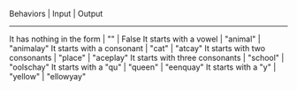 Behaviors | Input | Output
_____________________________
It has nothing in the form | "" | False
It starts with a vowel | "animal" | "animalay"
It starts with a consonant | "cat" | "atcay"
It starts with two consonants | "place" | "aceplay"
It starts with three consonants | "school" | "oolschay"
It starts with a "qu" | "queen" | "eenquay"
It starts with a "y" | "yellow" | "ellowyay"
